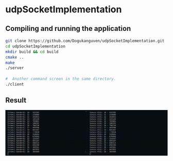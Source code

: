 # udpSocketImplementation

## Compiling and running the application
```bash
git clone https://github.com/Dogukanguven/udpSocketImplementation.git
cd udpSocketImplementation
mkdir build && cd build
cmake ..
make
./server

#  Another command screen in the same directory.
./client
```

## Result
![output gif](/output/output.gif "Output")